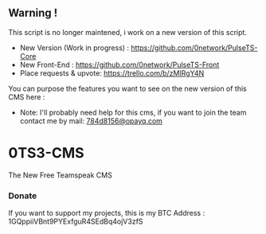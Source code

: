 ## Warning !
This script is no longer maintened, i  work on a new version of this script.
- New Version (Work in progress) : https://github.com/0network/PulseTS-Core
- New Front-End : https://github.com/0network/PulseTS-Front
- Place requests & upvote: https://trello.com/b/zMIRgY4N

You can purpose the features you want to see on the new version of this CMS here :

- Note: I'll probably need help for this cms, if you want to join the team contact me by mail: 784d8156@opayq.com

# 0TS3-CMS
The New Free Teamspeak CMS

### Donate
If you want to support my projects, this is my BTC Address :  1GQppiiVBnt9PYExfguR4SEdBq4ojV3zfS
